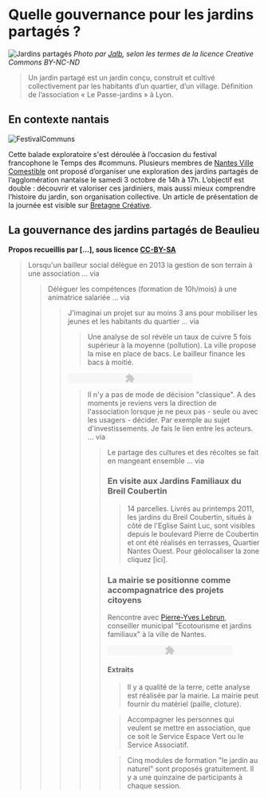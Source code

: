 # Quelle gouvernance pour les jardins partagés ? 

![Jardins partagés](http://www.nantesvillecomestible.org/wp-content/uploads/2015/09/photo_3_article_ouishare-50f01-604x270.jpg) *Photo par [Jalb](https://www.flickr.com/photos/jalb/), selon les termes de la licence Creative Commons BY-NC-ND*

> Un jardin partagé est un jardin conçu, construit et cultivé collectivement par les habitants d’un quartier, d’un village. Définition de l’association « Le Passe-jardins » à Lyon.

## En contexte nantais

![FestivalCommuns](http://www.selfcity.be/uploads/3/8/5/1/38514543/4482453.jpg?294)

Cette balade exploratoire s'est déroulée à l’occasion du festival francophone le Temps des #communs. Plusieurs membres de [Nantes Ville Comestible](http://www.nantesvillecomestible.org/) ont proposé d’organiser une exploration des jardins partagés de l’agglomération nantaise le samedi 3 octobre de 14h à 17h. L’objectif est double : découvrir et valoriser ces jardiniers, mais aussi mieux comprendre l’histoire du jardin, son organisation collective. Un article de présentation de la journée est visible sur [Bretagne Créative](http://www.bretagne-creative.net/article733.html).

## La gouvernance des jardins partagés de Beaulieu

**Propos recueillis par [...], sous licence [CC-BY-SA](https://creativecommons.org/licenses/by-sa/2.0/fr/)**

> Lorsqu'un bailleur social délègue en 2013 la gestion de son terrain à une association ... via <object type="application/x-shockwave-flash" data="http://flash-mp3-player.net/medias/player_mp3_maxi.swf" width="250" height="20">
    <param name="movie" value="http://flash-mp3-player.net/medias/player_mp3_maxi.swf" />
    <param name="bgcolor" value="#ffffff" />
    <param name="FlashVars" value="mp3=https%3A//dl.dropboxusercontent.com/content_link/UFsA685V1KCsSdQEO9uo3aw6mCOOO3DedP8vcVKTZOWYwX4liNsxOO7J27KJwjlN/file&amp;width=250&amp;showvolume=1&amp;loadingcolor=ffff29" />
</object>

> Déléguer les compétences (formation de 10h/mois) à une animatrice salariée ... via <object type="application/x-shockwave-flash" data="http://flash-mp3-player.net/medias/player_mp3_maxi.swf" width="250" height="20">
    <param name="movie" value="http://flash-mp3-player.net/medias/player_mp3_maxi.swf" />
    <param name="bgcolor" value="#ffffff" />
    <param name="FlashVars" value="mp3=https://dl.dropboxusercontent.com/content_link/WTfMKomngDtIj1kMnhMqHSbOdTt7lQVoFYkOYVfKYR0N0GSKPMZR0vPOoaN3z9Qk/file&amp;width=250&amp;showvolume=1&amp;loadingcolor=ffff29" />
</object>

> J'imaginai un projet sur au moins 3 ans pour mobiliser les jeunes et les habitants du quartier ... via <object type="application/x-shockwave-flash" data="http://flash-mp3-player.net/medias/player_mp3_maxi.swf" width="250" height="20">
    <param name="movie" value="http://flash-mp3-player.net/medias/player_mp3_maxi.swf" />
    <param name="bgcolor" value="#ffffff" />
    <param name="FlashVars" value="mp3=https://dl.dropboxusercontent.com/content_link/iBwpq6dGSeWAl5hlyc0DNAffa013ayXXQbOQ0c6PsDcgAYud0uhyuO83wdmxumy0/file&amp;width=250&amp;showvolume=1&amp;loadingcolor=ffff29" />
</object>

> Une analyse de sol révèle un taux de cuivre 5 fois supérieur à la moyenne (pollution). La ville propose la mise en place de bacs. Le bailleur finance les bacs à moitié. 

<object type="application/x-shockwave-flash" data="http://flash-mp3-player.net/medias/player_mp3_maxi.swf" width="250" height="20">
    <param name="movie" value="http://flash-mp3-player.net/medias/player_mp3_maxi.swf" />
    <param name="bgcolor" value="#ffffff" />
    <param name="FlashVars" value="mp3=https://dl.dropboxusercontent.com/content_link/jtR1rhae93kQyWJd2kb3Q9qHHaOsLsmKVB2k7nDjhMBBkrweS3rrLlyc8vajw3tH/file&amp;width=250&amp;showvolume=1&amp;loadingcolor=ffff29" />
</object>

> Il n'y a pas de mode de décision "classique". A des moments je reviens vers la direction de l'association lorsque je ne peux pas - seule ou avec les usagers - décider. Par exemple au sujet d'investissements. Je fais le lien entre les acteurs. ... via  <object type="application/x-shockwave-flash" data="http://flash-mp3-player.net/medias/player_mp3_maxi.swf" width="250" height="20">
    <param name="movie" value="http://flash-mp3-player.net/medias/player_mp3_maxi.swf" />
    <param name="bgcolor" value="#ffffff" />
    <param name="FlashVars" value="mp3=https://dl.dropboxusercontent.com/content_link/qBGZsgqBHYDpkh5uU1FMXLAGN3Uctn91smD4zh3Llge7pEkvBvXa8WP5ZcWOyjDv/file&amp;width=250&amp;showvolume=1&amp;loadingcolor=ffff29" />
</object>


> Le partage des cultures et des récoltes se fait en mangeant ensemble ... via <object type="application/x-shockwave-flash" data="http://flash-mp3-player.net/medias/player_mp3_maxi.swf" width="250" height="20">
    <param name="movie" value="http://flash-mp3-player.net/medias/player_mp3_maxi.swf" />
    <param name="bgcolor" value="#ffffff" />
    <param name="FlashVars" value="mp3=https://dl.dropboxusercontent.com/content_link/USJ4HNk7CJu37Z4hK6z5ISbVZbk7GEVYXmJMQD0SpPzik3NUx65teSyU3EEVZyF6/file&amp;width=250&amp;showvolume=1&amp;loadingcolor=ffff29" />
</object>


### En visite aux Jardins Familiaux du Breil Coubertin

> 14 parcelles. Livrés au printemps 2011, les jardins du Breil Coubertin, situés à côté de l'Eglise Saint Luc, sont visibles depuis le boulevard Pierre de Coubertin et ont été réalisés en terrasses, Quartier Nantes Ouest. Pour géolocaliser la zone cliquez [ici].


### La mairie se positionne comme accompagnatrice des projets citoyens

Rencontre avec [Pierre-Yves Lebrun](http://www.nantes.fr/home/ville-de-nantes/institution/conseil-municipal/vos-65-elu-e-s/pierre-yves-le-brun.html), conseiller municipal "Ecotourisme et jardins familiaux" à la ville de Nantes. 

<object type="application/x-shockwave-flash" data="http://flash-mp3-player.net/medias/player_mp3_maxi.swf" width="250" height="20">
    <param name="movie" value="http://flash-mp3-player.net/medias/player_mp3_maxi.swf" />
    <param name="bgcolor" value="#ffffff" />
    <param name="FlashVars" value="mp3=https://dl.dropboxusercontent.com/content_link/1ZmOFSxTakU4GujTg7hAp2GRsUm3OcvH71cVVB5UiTiZaptsvEPY8q29OszXz2TE/file&amp;width=250&amp;showvolume=1&amp;loadingcolor=ffff29" />
</object>

#### Extraits 

> Il y a qualité de la terre, cette analyse est réalisée par la mairie. La mairie peut fournir du matériel (paille, cloture). 

> Accompagner les personnes qui veulent se mettre en association, que ce soit le Service Espace Vert ou le Service Associatif. 

> Cinq modules de formation "le jardin au naturel" sont proposés gratuitement. Il y a une quinzaine de participants à chaque session. 








